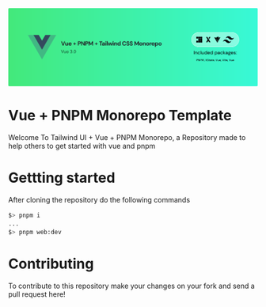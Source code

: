 <img src="./banner.svg" style="width: 100vw" />

# Vue + PNPM Monorepo Template

Welcome To Tailwind UI + Vue + PNPM Monorepo, a Repository made to help others to get started with vue and pnpm

# Gettting started

After cloning the repository do the following commands

```sh
$> pnpm i
...
$> pnpm web:dev
```

# Contributing

To contribute to this repository make your changes on your fork and send a pull request here!
